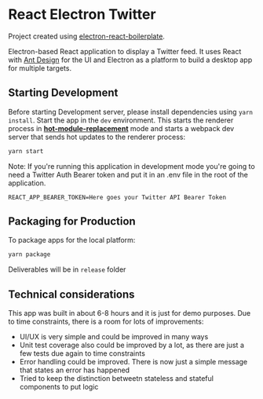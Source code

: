 # React Electron Twitter
Project created using [electron-react-boilerplate](https://github.com/electron-react-boilerplate/electron-react-boilerplate).

Electron-based React application to display a Twitter feed. It uses React with [Ant Design](https://ant.design/docs/react/introduce) for the UI and Electron as a platform to build a desktop app for multiple targets.
## Starting Development

Before starting Development server, please install dependencies using `yarn install`.
Start the app in the `dev` environment. This starts the renderer process in [**hot-module-replacement**](https://webpack.js.org/guides/hmr-react/) mode and starts a webpack dev server that sends hot updates to the renderer process:

```bash
yarn start
```

Note: If you're running this application in development mode you're going to need a Twitter Auth Bearer token and put it in an .env file in the root
of the application.

```
REACT_APP_BEARER_TOKEN=Here goes your Twitter API Bearer Token
```

## Packaging for Production

To package apps for the local platform:

```bash
yarn package
```
Deliverables will be in `release` folder

## Technical considerations
This app was built in about 6-8 hours and it is just for demo purposes. Due to time constraints, there is a room for lots of improvements:
- UI/UX is very simple and could be improved in many ways
- Unit test coverage also could be improved by a lot, as there are just a few tests due again to time constraints
- Error handling could be improved. There is now just a simple message that states an error has happened
- Tried to keep the distinction betweetn stateless and stateful components to put logic

